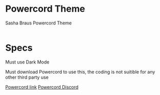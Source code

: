 # Powercord Theme

Sasha Braus Powercord Theme

<img src="https://i.imgur.com/dILdwk6.png" alt="">

# Specs
 Must use Dark Mode
 
 Must download Powercord to use this, the coding is not suitible for any other third party use 
   
<a href=https://github.com/powercord-org/powercord>Powercord link</a>
<a href=https://discord.gg/CrFDPxZ>Powercord Discord</a>
